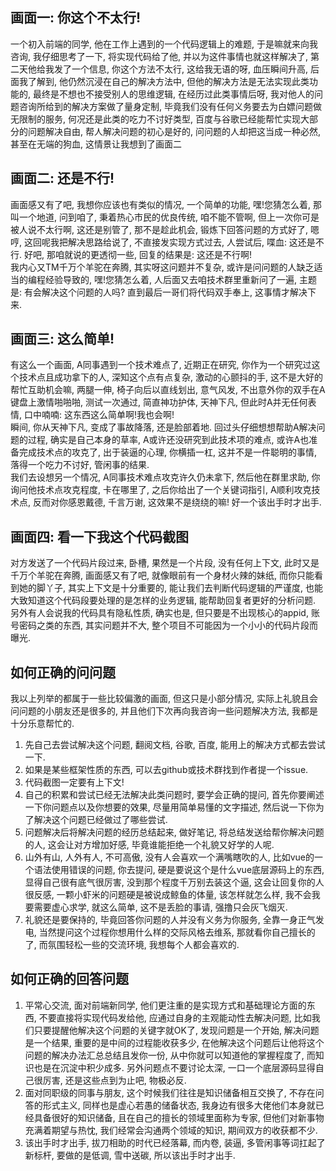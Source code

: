 ## 画面一: 你这个不太行!
一个初入前端的同学, 他在工作上遇到的一个代码逻辑上的难题, 于是嘛就来向我咨询, 我仔细思考了一下, 将实现代码给了他, 并以为这件事情也就这样解决了, 第二天他给我发了一个信息, 你这个方法不太行, 这给我无语的呀, 血压瞬间升高, 后面我了解到, 他仍然沉浸在自己的解决方法中, 但他的解决方法是无法实现此类功能的, 最终是不想也不接受别人的思维逻辑, 在经历过此类事情后呀, 我对他人的问题咨询所给到的解决方案做了量身定制, 毕竟我们没有任何义务要去为白嫖问题做无限制的服务, 何况还是此类的吃力不讨好类型, 百度与谷歌已经能帮忙实现大部分的问题解决自由, 帮人解决问题的初心是好的, 问问题的人却把这当成一种必然, 甚至在无端的狗血, 这情景让我想到了画面二
## 画面二: 还是不行!
画面感又有了吧, 我想你应该也有类似的情况, 一个简单的功能, 嘿!您猜怎么着, 那叫一个地道, 问到咱了, 秉着热心市民的优良传统, 咱不能不管啊, 但上一次你可是被人说不太行啊, 这还是别管了, 那不是趁此机会, 锻炼下回答问题的方式好了, 嗯哼, 这回呢我把解决思路给说了, 不直接发实现方式过去, 人尝试后, 喋血: 这还是不行. 好吧, 那咱就说的更透彻一些, 回复的结果是: 这还是不行啊!<br>
我内心又TM千万个羊驼在奔腾, 其实呀这问题并不复杂, 或许是问问题的人缺乏适当的编程经验导致的, 嘿!您猜怎么着, 人后面又去咱技术群里重新问了一遍, 主题是: 有会解决这个问题的人吗? 直到最后一哥们将代码双手奉上, 这事情才解决下来.
## 画面三: 这么简单!
有这么一个画面, A同事遇到一个技术难点了, 近期正在研究, 你作为一个研究过这个技术点且成功拿下的人, 深知这个点有点复杂, 激动的心颤抖的手, 这不是大好的帮忙互助机会嘛, 两腿一伸, 椅子向后以直线划出, 意气风发, 不出意外你的双手在A键盘上激情啪啪啪, 测试一次通过, 简直神功护体, 天神下凡, 但此时A并无任何表情, 口中喃喃: 这东西这么简单啊!我也会啊!<br>
瞬间, 你从天神下凡, 变成了事故降落, 还是脸部着地. 回过头仔细想想帮助A解决问题的过程, 确实是自己本身的草率, A或许还没研究到此技术项的难点, 或许A也准备完成技术点的攻克了, 出于装逼的心理, 你横插一杠, 这并不是一件聪明的事情, 落得一个吃力不讨好, 管闲事的结果. <br>
我们去设想另一个情况, A同事技术难点攻克许久仍未拿下, 然后他在群里求助, 你询问他技术点攻克程度, 卡在哪里了, 之后你给出了一个关键词指引, A顺利攻克技术点, 反而对你感恩戴德, 千言万谢, 这效果不是绕绕的嘛! 好一个该出手时才出手.
## 画面四: 看一下我这个代码截图
对方发送了一个代码片段过来, 卧槽, 果然是一个片段, 没有任何上下文, 此时又是千万个羊驼在奔腾, 画面感又有了吧, 就像眼前有一个身材火辣的妹纸, 而你只能看到她的脚丫子, 其实上下文是十分重要的, 能让我们去判断代码逻辑的严谨度, 也能大致知道这个代码段要处理的是怎样的业务逻辑, 能帮助回复者更好的分析问题.<br>
另外有人会说我的代码具有隐私性质, 确实也是, 但只要是不出现核心的appid, 账号密码之类的东西, 其实问题并不大, 整个项目不可能因为一个小小的代码片段而曝光.
## 如何正确的问问题
我以上列举的都属于一些比较偏激的画面, 但这只是小部分情况, 实际上礼貌且会问问题的小朋友还是很多的, 并且他们下次再向我咨询一些问题解决方法, 我都是十分乐意帮忙的. <br>
1. 先自己去尝试解决这个问题, 翻阅文档, 谷歌, 百度, 能用上的解决方式都去尝试一下.<br>
2. 如果是某些框架性质的东西, 可以去github或技术群找到作者提一个issue.<br>
3. 代码截图一定要有上下文!
4. 自己的积累和尝试已经无法解决此类问题时, 要学会正确的提问, 首先你要阐述一下你问题点以及你想要的效果, 尽量用简单易懂的文字描述, 然后说一下你为了解决这个问题已经做过了哪些尝试.
5. 问题解决后将解决问题的经历总结起来, 做好笔记, 将总结发送给帮你解决问题的人, 这会让对方增加好感, 毕竟谁能拒绝一个礼貌又好学的人呢.
6. 山外有山, 人外有人, 不可高傲, 没有人会喜欢一个满嘴瞎吹的人, 比如vue的一个语法使用错误的问题, 你去提问, 硬是要说这个是什么vue底层源码上的东西, 显得自己很有底气很厉害, 没到那个程度千万别去装这个逼, 这会让回复你的人很反感, 一颗小虾米的问题硬是被说成鲸鱼的体量, 该怎样就怎么样, 我不会我要需要虚心求学, 就这么简单, 这不是丢脸的事请, 强撸只会灰飞烟灭.
7. 礼貌还是要保持的, 毕竟回答你问题的人并没有义务为你服务, 全靠一身正气发电, 当然提问这个过程你想用什么样的交际风格去维系, 那就看你自己擅长的了, 而氛围轻松一些的交流环境, 我想每个人都会喜欢的.
## 如何正确的回答问题
1. 平常心交流, 面对前端新同学, 他们更注重的是实现方式和基础理论方面的东西, 不要直接将实现代码发给他, 应通过自身的主观能动性去解决问题, 比如我们只要提醒他解决这个问题的关键字就OK了, 发现问题是一个开始, 解决问题是一个结果, 重要的是中间的过程能收获多少, 在他解决这个问题后让他将这个问题的解决办法汇总总结且发你一份, 从中你就可以知道他的掌握程度了, 而知识也是在沉淀中积少成多. 另外问题点不要讨论太深, 一口一个底层源码显得自己很厉害, 还是这些点到为止吧, 物极必反.
2. 面对同职级的同事与朋友, 这个时候我们往往是知识储备相互交换了, 不存在问答的形式主义, 同样也是虚心若愚的储备状态, 我身边有很多大佬他们本身就已经具备很好的知识储备, 且在自己的擅长的领域里面称为专家, 但他们对新事物充满着期望与热忱, 我们经常会沟通两个领域的知识, 期间双方的收获都不少.
3. 该出手时才出手, 拔刀相助的时代已经落幕, 而内卷, 装逼, 多管闲事等词扛起了新标杆, 要做的是低调, 雪中送碳, 所以该出手时才出手.
